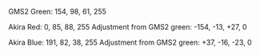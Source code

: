 

GMS2 Green: 154, 98, 61, 255

Akira Red: 0, 85, 88, 255
Adjustment from GMS2 green: -154, -13, +27, 0

Akira Blue: 191, 82, 38, 255
Adjustment from GMS2 green: +37, -16, -23, 0

